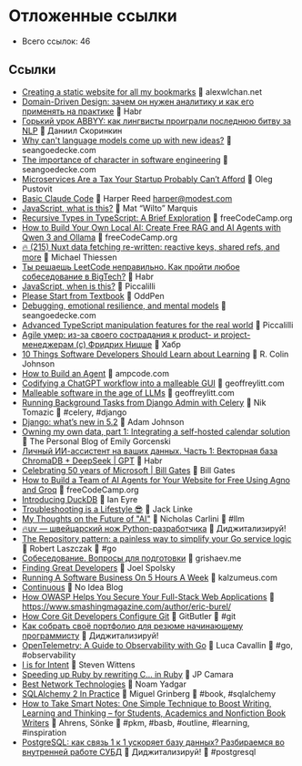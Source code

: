# Отложенные ссылки

- Всего ссылок: 46

## Ссылки

- [Creating a static website for all my bookmarks](https://alexwlchan.net/2025/bookmarks-static-site/?utm_source=mastodon) 👤 alexwlchan.net
- [Domain-Driven Design: зачем он нужен аналитику и как его применять на практике](https://habr.com/ru/articles/908782/) 👤 Habr
- [Горький урок ABBYY: как лингвисты проиграли последнюю битву за NLP](https://sysblok.ru/blog/gorkij-urok-abbyy-kak-lingvisty-proigrali-poslednjuju-bitvu-za-nlp/) 👤 Даниил Скоринкин
- [Why can't language models come up with new ideas?](https://seangoedecke.com/why-cant-ais-have-new-ideas/) 👤 seangoedecke.com
- [The importance of character in software engineering](https://seangoedecke.com/character-in-software-engineering/) 👤 seangoedecke.com
- [Microservices Are a Tax Your Startup Probably Can’t Afford](https://nexo.sh/posts/microservices-for-startups/) 👤 Oleg Pustovit
- [Basic Claude Code](https://harper.blog/2025/05/08/basic-claude-code/) 👤 Harper Reed <harper@modest.com>
- [JavaScript, what is this?](https://piccalil.li/blog/javascript-what-is-this/?ref=main-rss-feed) 👤 Mat “Wilto” Marquis
- [Recursive Types in TypeScript: A Brief Exploration](https://www.freecodecamp.org/news/recursive-types-in-typescript-a-brief-exploration/) 👤 freeCodeCamp.org
- [How to Build Your Own Local AI: Create Free RAG and AI Agents with Qwen 3 and Ollama](https://www.freecodecamp.org/news/build-a-local-ai/) 👤 freeCodeCamp.org
- [🔥 (215) Nuxt data fetching re-written: reactive keys, shared refs, and more](mailto:reader-forwarded-email/5624ceac0b93e90686a4b6c7eea5719d) 👤 Michael Thiessen
- [Ты решаешь LeetCode неправильно. Как пройти любое собеседование в BigTech?](https://habr.com/ru/articles/906642/) 👤 Habr
- [JavaScript, when is this?](https://piccalil.li/blog/javascript-when-is-this/?ref=main-rss-feed) 👤 Piccalilli
- [Please Start from Textbook](https://blog.ungra.dev/please-start-from-textbook) 👤 OddPen
- [Debugging, emotional resilience, and mental models](https://seangoedecke.com/debugging/) 👤 seangoedecke.com
- [Advanced TypeScript manipulation features for the real world](https://piccalil.li/blog/advanced-typescript-manipulation-features-for-the-real-world/?ref=main-rss-feed) 👤 Piccalilli
- [Agile умер: из-за своего сострадания к product- и project-менеджерам (с) Фридрих Ницше](https://habr.com/ru/companies/kaiten/articles/876582/) 👤 Хабр
- [10 Things Software Developers Should Learn about Learning](https://cacm.acm.org/research/10-things-software-developers-should-learn-about-learning/) 👤 R. Colin Johnson
- [How to Build an Agent](https://ampcode.com/how-to-build-an-agent) 👤 ampcode.com
- [Codifying a ChatGPT workflow into a malleable GUI](https://www.geoffreylitt.com/2023/07/25/building-personal-tools-on-the-fly-with-llms) 👤 geoffreylitt.com
- [Malleable software in the age of LLMs](https://www.geoffreylitt.com/2023/03/25/llm-end-user-programming) 👤 geoffreylitt.com
- [Running Background Tasks from Django Admin with Celery](https://testdriven.io/blog/django-admin-celery/) 👤 Nik Tomazic 🔖 #celery, #django
- [Django: what’s new in 5.2](https://adamj.eu/tech/2025/04/07/django-whats-new-5.2/) 👤 Adam Johnson
- [Owning my own data, part 1: Integrating a self-hosted calendar solution](https://emilygorcenski.com/post/owning-my-own-data-part-1-integrating-a-self-hosted-calendar-solution/) 👤 The Personal Blog of Emily Gorcenski
- [Личный ИИ-ассистент на ваших данных. Часть 1: Векторная база ChromaDB + DeepSeek | GPT](https://habr.com/ru/companies/amvera/articles/897830/) 👤 Habr
- [Celebrating 50 years of Microsoft | Bill Gates](https://www.gatesnotes.com/meet-bill/source-code/reader/microsoft-original-source-code) 👤 Bill Gates
- [How to Build a Team of AI Agents for Your Website for Free Using Agno and Groq](https://www.freecodecamp.org/news/build-a-team-of-ai-agents-for-your-website-for-free/) 👤 freeCodeCamp.org
- [Introducing DuckDB](https://realpython.com/python-duckdb/) 👤 Ian Eyre
- [Troubleshooting is a Lifestyle 😎](https://jacklinke.com/troubleshooting-is-a-lifestyle) 👤 Jack Linke
- [My Thoughts on the Future of "AI"](https://nicholas.carlini.com/writing/2025/thoughts-on-future-ai.html) 👤 Nicholas Carlini 🔖 #llm
- [🔥uv — швейцарский нож Python-разработчика](https://youtu.be/0Osso8mLL-A) 👤 Диджитализируй!
- [The Repository pattern: a painless way to simplify your Go service logic](https://threedots.tech/post/repository-pattern-in-go/) 👤 Robert Laszczak 🔖 #go
- [Собеседование. Вопросы для подготовки](https://grishaev.me/interview/) 👤 grishaev.me
- [Finding Great Developers](http://www.joelonsoftware.com/articles/FindingGreatDevelopers.html) 👤 Joel Spolsky
- [Running A Software Business On 5 Hours A Week](https://www.kalzumeus.com/2010/03/20/running-a-software-business-on-5-hours-a-week/) 👤 kalzumeus.com
- [Continuous](https://noidea.dog/continuous) 👤 No Idea Blog
- [How OWASP Helps You Secure Your Full-Stack Web Applications](https://www.smashingmagazine.com/2025/02/how-owasp-helps-secure-full-stack-web-applications/) 👤 https://www.smashingmagazine.com/author/eric-burel/
- [How Core Git Developers Configure Git](https://blog.gitbutler.com/how-git-core-devs-configure-git/) 👤 GitButler 🔖 #git
- [Как собрать своё портфолио для резюме начинающему программисту](https://www.youtube.com/watch?v=r7I0ZXPVCVw) 👤 Диджитализируй!
- [OpenTelemetry: A Guide to Observability with Go](https://www.lucavall.in/blog/opentelemetry-a-guide-to-observability-with-go) 👤 Luca Cavallin 🔖 #go, #observability
- [I is for Intent](https://acko.net/blog/i-is-for-intent/) 👤 Steven Wittens
- [Speeding up Ruby by rewriting C… in Ruby](https://jpcamara.com/2024/12/01/speeding-up-ruby.html) 👤 JP Camara
- [Best Network Technologies](https://nyadgar.com/posts/best-network-technologies/) 👤 Noam Yadgar
- [SQLAlchemy 2 In Practice](https://readwise.io/reader/document_raw_content/260221801) 👤 Miguel Grinberg 🔖 #book, #sqlalchemy
- [How to Take Smart Notes: One Simple Technique to Boost Writing, Learning and Thinking – for Students, Academics and Nonfiction Book Writers](private://read/01jg1e2q7yj2698nhna2kjbce4) 👤 Ahrens, Sönke 🔖 #pkm, #basb, #outline, #learning, #inspiration
- [PostgreSQL: как связь 1 к 1 ускоряет базу данных? Разбираемся во внутренней работе СУБД](https://www.youtube.com/watch?v=Pk125DazUyI) 👤 Диджитализируй! 🔖 #postgresql
